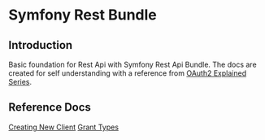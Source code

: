 # Symfony Rest Bundle

## Introduction
Basic foundation for Rest Api with Symfony Rest Api Bundle. The docs are created for self understanding with a reference from [OAuth2 Explained Series](http://blog.tankist.de/blog/2013/07/16/oauth2-explained-part-1-principles-and-terminology/).


## Reference Docs
[Creating New Client](http://gitlab.f1soft.com/sanjip.thapa/symfony-rest-bundle/tree/master/app/Resources/docs/client-creation.md)
[Grant Types](http://gitlab.f1soft.com/sanjip.thapa/symfony-rest-bundle/tree/master/app/Resources/docs/default-grant-types.md)